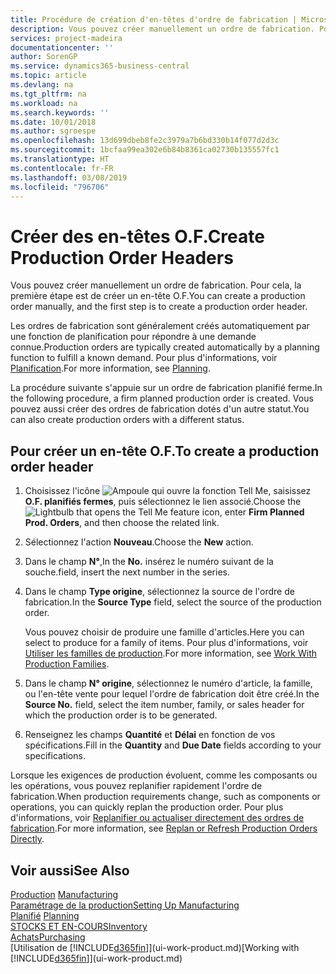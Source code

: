 ```yaml
---
title: Procédure de création d'en-têtes d'ordre de fabrication | Microsoft Docs
description: Vous pouvez créer manuellement un ordre de fabrication. Pour cela, la première étape est de créer un en-tête O.F.
services: project-madeira
documentationcenter: ''
author: SorenGP
ms.service: dynamics365-business-central
ms.topic: article
ms.devlang: na
ms.tgt_pltfrm: na
ms.workload: na
ms.search.keywords: ''
ms.date: 10/01/2018
ms.author: sgroespe
ms.openlocfilehash: 13d699dbeb8fe2c3979a7b6bd330b14f077d2d3c
ms.sourcegitcommit: 1bcfaa99ea302e6b84b8361ca02730b135557fc1
ms.translationtype: HT
ms.contentlocale: fr-FR
ms.lasthandoff: 03/08/2019
ms.locfileid: "796706"
---
```

# <a name="create-production-order-headers"></a><span data-ttu-id="c2f77-103">Créer des en-têtes O.F.</span><span class="sxs-lookup"><span data-stu-id="c2f77-103">Create Production Order Headers</span></span>
<span data-ttu-id="c2f77-104">Vous pouvez créer manuellement un ordre de fabrication. Pour cela, la première étape est de créer un en-tête O.F.</span><span class="sxs-lookup"><span data-stu-id="c2f77-104">You can create a production order manually, and the first step is to create a production order header.</span></span>

<span data-ttu-id="c2f77-105">Les ordres de fabrication sont généralement créés automatiquement par une fonction de planification pour répondre à une demande connue.</span><span class="sxs-lookup"><span data-stu-id="c2f77-105">Production orders are typically created automatically by a planning function to fulfill a known demand.</span></span> <span data-ttu-id="c2f77-106">Pour plus d'informations, voir [Planification](production-planning.md).</span><span class="sxs-lookup"><span data-stu-id="c2f77-106">For more information, see [Planning](production-planning.md).</span></span>   

<span data-ttu-id="c2f77-107">La procédure suivante s'appuie sur un ordre de fabrication planifié ferme.</span><span class="sxs-lookup"><span data-stu-id="c2f77-107">In the following procedure, a firm planned production order is created.</span></span> <span data-ttu-id="c2f77-108">Vous pouvez aussi créer des ordres de fabrication dotés d'un autre statut.</span><span class="sxs-lookup"><span data-stu-id="c2f77-108">You can also create production orders with a different status.</span></span>  

## <a name="to-create-a-production-order-header"></a><span data-ttu-id="c2f77-109">Pour créer un en-tête O.F.</span><span class="sxs-lookup"><span data-stu-id="c2f77-109">To create a production order header</span></span>  
1.  <span data-ttu-id="c2f77-110">Choisissez l'icône ![Ampoule qui ouvre la fonction Tell Me](media/ui-search/search_small.png "Dites-moi ce que vous voulez faire"), saisissez **O.F. planifiés fermes**, puis sélectionnez le lien associé.</span><span class="sxs-lookup"><span data-stu-id="c2f77-110">Choose the ![Lightbulb that opens the Tell Me feature](media/ui-search/search_small.png "Tell me what you want to do") icon, enter **Firm Planned Prod. Orders**, and then choose the related link.</span></span>  
2.  <span data-ttu-id="c2f77-111">Sélectionnez l'action **Nouveau**.</span><span class="sxs-lookup"><span data-stu-id="c2f77-111">Choose the **New** action.</span></span>  
3.  <span data-ttu-id="c2f77-112">Dans le champ **N°**,</span><span class="sxs-lookup"><span data-stu-id="c2f77-112">In the **No.**</span></span> <span data-ttu-id="c2f77-113">insérez le numéro suivant de la souche.</span><span class="sxs-lookup"><span data-stu-id="c2f77-113">field, insert the next number in the series.</span></span>  
4.  <span data-ttu-id="c2f77-114">Dans le champ **Type origine**, sélectionnez la source de l'ordre de fabrication.</span><span class="sxs-lookup"><span data-stu-id="c2f77-114">In the **Source Type** field, select the source of the production order.</span></span>

    <span data-ttu-id="c2f77-115">Vous pouvez choisir de produire une famille d'articles.</span><span class="sxs-lookup"><span data-stu-id="c2f77-115">Here you can select to produce for a family of items.</span></span> <span data-ttu-id="c2f77-116">Pour plus d'informations, voir [Utiliser les familles de production](production-how-work-family.md).</span><span class="sxs-lookup"><span data-stu-id="c2f77-116">For more information, see [Work With Production Families](production-how-work-family.md).</span></span>
5.  <span data-ttu-id="c2f77-117">Dans le champ **N° origine**, sélectionnez le numéro d'article, la famille, ou l'en-tête vente pour lequel l'ordre de fabrication doit être créé.</span><span class="sxs-lookup"><span data-stu-id="c2f77-117">In the **Source No.** field, select the item number, family, or sales header for which the production order is to be generated.</span></span>  
6.  <span data-ttu-id="c2f77-118">Renseignez les champs **Quantité** et **Délai** en fonction de vos spécifications.</span><span class="sxs-lookup"><span data-stu-id="c2f77-118">Fill in the **Quantity** and **Due Date** fields according to your specifications.</span></span>  

<span data-ttu-id="c2f77-119">Lorsque les exigences de production évoluent, comme les composants ou les opérations, vous pouvez replanifier rapidement l'ordre de fabrication.</span><span class="sxs-lookup"><span data-stu-id="c2f77-119">When production requirements change, such as components or operations, you can quickly replan the production order.</span></span> <span data-ttu-id="c2f77-120">Pour plus d'informations, voir [Replanifier ou actualiser directement des ordres de fabrication](production-how-to-replan-refresh-production-orders.md).</span><span class="sxs-lookup"><span data-stu-id="c2f77-120">For more information, see [Replan or Refresh Production Orders Directly](production-how-to-replan-refresh-production-orders.md).</span></span> 

## <a name="see-also"></a><span data-ttu-id="c2f77-121">Voir aussi</span><span class="sxs-lookup"><span data-stu-id="c2f77-121">See Also</span></span>  
<span data-ttu-id="c2f77-122">[Production](production-manage-manufacturing.md)  </span><span class="sxs-lookup"><span data-stu-id="c2f77-122">[Manufacturing](production-manage-manufacturing.md)  </span></span>  
[<span data-ttu-id="c2f77-123">Paramétrage de la production</span><span class="sxs-lookup"><span data-stu-id="c2f77-123">Setting Up Manufacturing</span></span>](production-configure-production-processes.md)  
<span data-ttu-id="c2f77-124">[Planifié](production-planning.md)    </span><span class="sxs-lookup"><span data-stu-id="c2f77-124">[Planning](production-planning.md)    </span></span>  
[<span data-ttu-id="c2f77-125">STOCKS ET EN-COURS</span><span class="sxs-lookup"><span data-stu-id="c2f77-125">Inventory</span></span>](inventory-manage-inventory.md)  
[<span data-ttu-id="c2f77-126">Achats</span><span class="sxs-lookup"><span data-stu-id="c2f77-126">Purchasing</span></span>](purchasing-manage-purchasing.md)  
<span data-ttu-id="c2f77-127">[Utilisation de [!INCLUDE[d365fin](includes/d365fin_md.md)]](ui-work-product.md)</span><span class="sxs-lookup"><span data-stu-id="c2f77-127">[Working with [!INCLUDE[d365fin](includes/d365fin_md.md)]](ui-work-product.md)</span></span>
